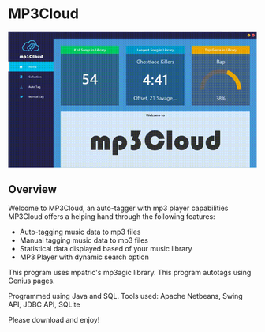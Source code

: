 # MP3Cloud
![Alt Text](https://github.com/GrandpaBear/MP3Cloud/blob/master/img/MP3Cloud.gif)

## Overview
Welcome to MP3Cloud, an auto-tagger with mp3 player capabilities
MP3Cloud offers a helping hand through the following features:
- Auto-tagging music data to mp3 files
- Manual tagging music data to mp3 files
- Statistical data displayed based of your music library
- MP3 Player with dynamic search option

This program uses mpatric's mp3agic library.
This program autotags using Genius pages.

Programmed using Java and SQL.
Tools used: Apache Netbeans, Swing API, JDBC API, SQLite

Please download and enjoy!
